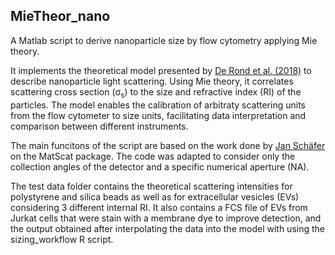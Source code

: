 ## MieTheor_nano

A Matlab script to derive nanoparticle size by flow cytometry applying Mie theory.

It implements the theoretical model presented by [De Rond et al. (2018)](https://currentprotocols.onlinelibrary.wiley.com/doi/10.1002/cpcy.43) to describe nanoparticle light scattering. Using Mie theory, it correlates scattering cross section (σ<sub>s</sub>) to the size and refractive index (RI) of the particles. The model enables the calibration of arbitraty scattering units from the flow cytometer to size units, facilitating data interpretation and comparison between different instruments. 

The main funcitons of the script are based on the work done by [Jan Schäfer](https://de.mathworks.com/matlabcentral/fileexchange/36831-matscat) on the MatScat package. The code was adapted to consider only the collection angles of the detector and a specific numerical aperture (NA). 

The test data folder contains the theoretical scattering intensities for polystyrene and silica beads as well as for extracellular vesicles (EVs) considering 3 different internal RI. It also contains a FCS file of EVs from Jurkat cells that were stain with a membrane dye to improve detection, and the output obtained after interpolating the data into the model with using the sizing_workflow R script.
